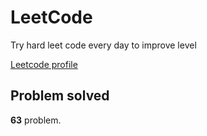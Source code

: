 # LeetCode

Try hard leet code every day to improve level

[ Leetcode profile ](https://leetcode.com/u/orgball2608/)

## Problem solved

**63** problem.
